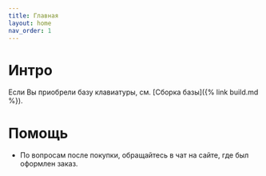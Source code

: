 ```yaml
---
title: Главная
layout: home
nav_order: 1
---
```


# Интро

Если Вы приобрели базу клавиатуры, см. [Сборка базы]({% link build.md %}).

# Помощь

- По вопросам после покупки, обращайтесь в чат на сайте, где был оформлен заказ.

